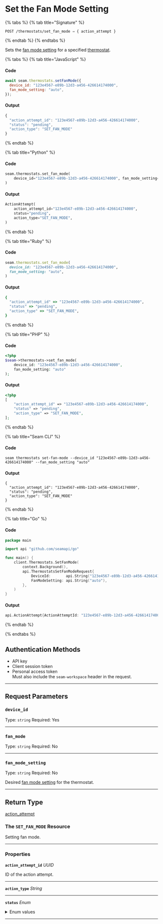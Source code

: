 # Set the Fan Mode Setting

{% tabs %}
{% tab title="Signature" %}
```
POST /thermostats/set_fan_mode ⇒ { action_attempt }
```
{% endtab %}
{% endtabs %}

Sets the [fan mode setting](https://docs.seam.co/latest/capability-guides/thermostats/configure-current-climate-settings#fan-mode-settings) for a specified [thermostat](https://docs.seam.co/latest/capability-guides/thermostats).

{% tabs %}
{% tab title="JavaScript" %}
#### Code

```javascript
await seam.thermostats.setFanMode({
  device_id: "123e4567-e89b-12d3-a456-426614174000",
  fan_mode_setting: "auto",
});
```

#### Output

```javascript
{
  "action_attempt_id": "123e4567-e89b-12d3-a456-426614174000",
  "status": "pending",
  "action_type": "SET_FAN_MODE"
}
```
{% endtab %}

{% tab title="Python" %}
#### Code

```python
seam.thermostats.set_fan_mode(
    device_id="123e4567-e89b-12d3-a456-426614174000", fan_mode_setting="auto"
)
```

#### Output

```python
ActionAttempt(
    action_attempt_id="123e4567-e89b-12d3-a456-426614174000",
    status="pending",
    action_type="SET_FAN_MODE",
)
```
{% endtab %}

{% tab title="Ruby" %}
#### Code

```ruby
seam.thermostats.set_fan_mode(
  device_id: "123e4567-e89b-12d3-a456-426614174000",
  fan_mode_setting: "auto",
)
```

#### Output

```ruby
{
  "action_attempt_id" => "123e4567-e89b-12d3-a456-426614174000",
  "status" => "pending",
  "action_type" => "SET_FAN_MODE",
}
```
{% endtab %}

{% tab title="PHP" %}
#### Code

```php
<?php
$seam->thermostats->set_fan_mode(
    device_id: "123e4567-e89b-12d3-a456-426614174000",
    fan_mode_setting: "auto"
);
```

#### Output

```php
<?php
[
    "action_attempt_id" => "123e4567-e89b-12d3-a456-426614174000",
    "status" => "pending",
    "action_type" => "SET_FAN_MODE",
];
```
{% endtab %}

{% tab title="Seam CLI" %}
#### Code

```seam_cli
seam thermostats set-fan-mode --device_id "123e4567-e89b-12d3-a456-426614174000" --fan_mode_setting "auto"
```

#### Output

```seam_cli
{
  "action_attempt_id": "123e4567-e89b-12d3-a456-426614174000",
  "status": "pending",
  "action_type": "SET_FAN_MODE"
}
```
{% endtab %}

{% tab title="Go" %}
#### Code

```go
package main

import api "github.com/seamapi/go"

func main() {
	client.Thermostats.SetFanMode(
		context.Background(),
		api.ThermostatsSetFanModeRequest{
			DeviceId:       api.String("123e4567-e89b-12d3-a456-426614174000"),
			FanModeSetting: api.String("auto"),
		},
	)
}
```

#### Output

```go
api.ActionAttempt{ActionAttemptId: "123e4567-e89b-12d3-a456-426614174000", Status: "pending", ActionType: "SET_FAN_MODE"}
```
{% endtab %}

{% endtabs %}

## Authentication Methods

- API key
- Client session token
- Personal access token
  <br>Must also include the `seam-workspace` header in the request.

---

## Request Parameters

### `device_id`

Type: `string`
Required: Yes



---

### `fan_mode`

Type: `string`
Required: No



---

### `fan_mode_setting`

Type: `string`
Required: No

Desired [fan mode setting](https://docs.seam.co/latest/capability-guides/thermostats/configure-current-climate-settings#fan-mode-settings) for the thermostat.

---


## Return Type

[action\_attempt](./)

### The `SET_FAN_MODE` Resource

Setting fan mode.

---

### Properties

**`action_attempt_id`** *UUID*

ID of the action attempt.


---

**`action_type`** *String*


---

**`status`** *Enum*

<details>

<summary>Enum values</summary>

- `success`
- `pending`
- `error`
</details>


---

